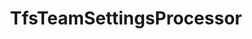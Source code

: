 ---
optionsClassName: TfsTeamSettingsProcessorOptions
optionsClassFullName: MigrationTools.Processors.TfsTeamSettingsProcessorOptions
configurationSamples:
- name: default
  description: 
  code: >-
    {
      "$type": "TfsTeamSettingsProcessorOptions",
      "Enabled": false,
      "MigrateTeamSettings": true,
      "UpdateTeamSettings": true,
      "PrefixProjectToNodes": false,
      "MigrateTeamCapacities": false,
      "Teams": null,
      "ProcessorEnrichers": null,
      "SourceName": "sourceName",
      "TargetName": "targetName"
    }
  sampleFor: MigrationTools.Processors.TfsTeamSettingsProcessorOptions
description: Native TFS Processor, does not work with any other Endpoints.
className: TfsTeamSettingsProcessor
typeName: Processors
architecture: v2
options:
- parameterName: Enabled
  type: Boolean
  description: If set to `true` then the processor will run. Set to `false` and the processor will not run.
  defaultValue: missng XML code comments
- parameterName: MigrateTeamCapacities
  type: Boolean
  description: 'Migrate original team member capacities after their creation on the target team project. Note: It will only migrate team member capacity if the team member with same display name exists on the target collection otherwise it will be ignored.'
  defaultValue: false
- parameterName: MigrateTeamSettings
  type: Boolean
  description: Migrate original team settings after their creation on target team project
  defaultValue: false
- parameterName: PrefixProjectToNodes
  type: Boolean
  description: Prefix your iterations and areas with the project name. If you have enabled this in `NodeStructuresMigrationConfig` you must do it here too.
  defaultValue: false
- parameterName: ProcessorEnrichers
  type: List
  description: List of Enrichers that can be used to add more features to this processor. Only works with Native Processors and not legacy Processors.
  defaultValue: missng XML code comments
- parameterName: RefName
  type: String
  description: '`Refname` will be used in the future to allow for using named Options without the need to copy all of the options.'
  defaultValue: missng XML code comments
- parameterName: SourceName
  type: String
  description: missng XML code comments
  defaultValue: missng XML code comments
- parameterName: TargetName
  type: String
  description: missng XML code comments
  defaultValue: missng XML code comments
- parameterName: Teams
  type: List
  description: List of Teams to process. If this is `null` then all teams will be processed.
  defaultValue: missng XML code comments
- parameterName: UpdateTeamSettings
  type: Boolean
  description: Reset the target team settings to match the source if the team exists
  defaultValue: false
status: Beta
processingTarget: Teams
classFile: /src/MigrationTools.Clients.AzureDevops.ObjectModel/Processors/TfsTeamSettingsProcessor.cs
optionsClassFile: /src/MigrationTools.Clients.AzureDevops.ObjectModel/Processors/TfsTeamSettingsProcessorOptions.cs

redirectFrom: []
layout: reference
toc: true
permalink: /Reference/v2/Processors/TfsTeamSettingsProcessor/
title: TfsTeamSettingsProcessor
categories:
- Processors
- v2
notes: ''
introduction: ''

---